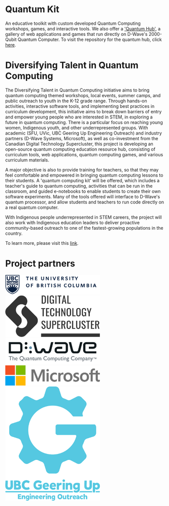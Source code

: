 # Quantum Kit
An educative toolkit with custom developed Quantum Computing workshops, games, and interactive tools.
We also offer a ['Quantum Hub'](https://quantum-hub.herokuapp.com/app/lattice), a gallery of web applications and games that run directly on D-Wave's 2000-Qubit Quantum Computer. To visit the repository for the quantum hub, click [here](https://github.com/dtquantumc/quantum-hub).


# Diversifying Talent in Quantum Computing

The Diversifying Talent in Quantum Computing initiative aims to bring quantum computing themed workshops, local events, summer camps, and public outreach to youth in the K-12 grade range. Through hands-on activities, interactive software tools, and implementing best practices in curriculum development, this initiative aims to break down barriers of entry and empower young people who are interested in STEM, in exploring a future in quantum computing. There is a particular focus on reaching young women, Indigenous youth, and other underrepresented groups. With academic (SFU, UVic, UBC Geering Up Engineering Outreach) and industry partners (D-Wave Systems, Microsoft), as well as co-investment from the Canadian Digital Technology Supercluster, this project is developing an open-source quantum computing education resource hub, consisting of curriculum tools, web applications, quantum computing games, and various curriculum materials.

A major objective is also to provide training for teachers, so that they may feel comfortable and empowered in bringing quantum computing lessons to their students. A 'quantum computing kit' will be offered, which includes a teacher's guide to quantum computing, activities that can be run in the classroom, and guided e-notebooks to enable students to create their own software experiments. Many of the tools offered will interface to D-Wave's quantum processor, and allow students and teachers to run code directly on a real quantum computer.

With Indigenous people underrepresented in STEM careers, the project will also work with Indigenous education leaders to deliver proactive community-based outreach to one of the fastest-growing populations in the country.

To learn more, please visit this [link](https://quantumcomputing.ubc.ca/education/k-12-education).

# Project partners

<img src="https://github.com/dtquantumc/quantumKit/blob/master/Project_partners/UBC.png" width="300" />
<img src="https://github.com/dtquantumc/quantumKit/blob/master/Project_partners/DTS_Dark_00.png" width="300" />
<img src="https://github.com/dtquantumc/quantumKit/blob/master/Project_partners/DWave.png" width="300" />
<img src="https://github.com/dtquantumc/quantumKit/blob/master/Project_partners/msft.jpg" width="300" />
<img src="https://github.com/dtquantumc/quantumKit/blob/master/Project_partners/GUIconBlue.png" width="300" />

